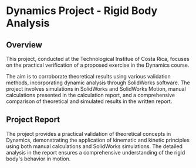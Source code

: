 # Dynamics Project - Rigid Body Analysis

## Overview

This project, conducted at the Technological Institue of Costa Rica, focuses on the practical verification of a proposed exercise in the Dynamics course. 

The aim is to corroborate theoretical results using various validation methods, incorporating dynamic analysis through SolidWorks software. The project involves simulations in SolidWorks and SolidWorks Motion, manual calculations presented in the calculation report, and a comprehensive comparison of theoretical and simulated results in the written report.

## Project Report

The project provides a practical validation of theoretical concepts in Dynamics, demonstrating the application of kinematic and kinetic principles using both manual calculations and SolidWorks simulations. The detailed analysis in the report ensures a comprehensive understanding of the rigid body's behavior in motion.
